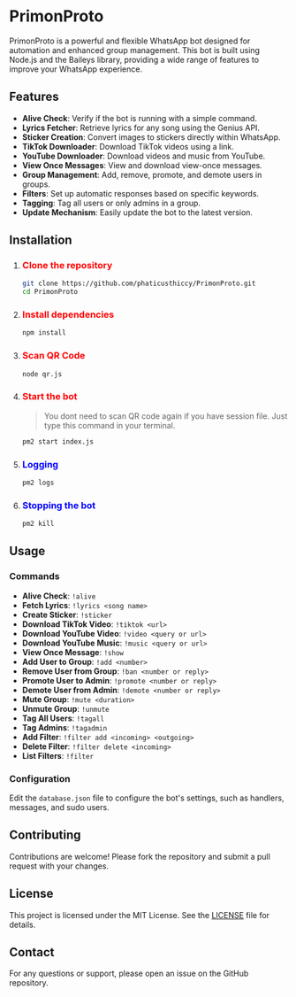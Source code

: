 # PrimonProto

PrimonProto is a powerful and flexible WhatsApp bot designed for automation and enhanced group management. This bot is built using Node.js and the Baileys library, providing a wide range of features to improve your WhatsApp experience.

## Features

- **Alive Check**: Verify if the bot is running with a simple command.
- **Lyrics Fetcher**: Retrieve lyrics for any song using the Genius API.
- **Sticker Creation**: Convert images to stickers directly within WhatsApp.
- **TikTok Downloader**: Download TikTok videos using a link.
- **YouTube Downloader**: Download videos and music from YouTube.
- **View Once Messages**: View and download view-once messages.
- **Group Management**: Add, remove, promote, and demote users in groups.
- **Filters**: Set up automatic responses based on specific keywords.
- **Tagging**: Tag all users or only admins in a group.
- **Update Mechanism**: Easily update the bot to the latest version.

## Installation

1. <h3 style="color: red;">Clone the repository</h3>

    ```sh
    git clone https://github.com/phaticusthiccy/PrimonProto.git
    cd PrimonProto
    ```

2. <h3 style="color: red;">Install dependencies</h3>

    ```sh
    npm install
    ```

3. <h3 style="color: red;">Scan QR Code</h3>

    ```sh
    node qr.js
    ```
4. <h3 style="color: red;">Start the bot</h3>

    > You dont need to scan QR code again if you have session file. Just type this command in your terminal.
    ```sh
    pm2 start index.js
    ```

5. <h3 style="color: blue;">Logging</h3>

    ```sh
    pm2 logs
    ```

6. <h3 style="color: blue;">Stopping the bot</h3>

    ```sh
    pm2 kill
    ```

## Usage

### Commands

- **Alive Check**: `!alive`
- **Fetch Lyrics**: `!lyrics <song name>`
- **Create Sticker**: `!sticker`
- **Download TikTok Video**: `!tiktok <url>`
- **Download YouTube Video**: `!video <query or url>`
- **Download YouTube Music**: `!music <query or url>`
- **View Once Message**: `!show`
- **Add User to Group**: `!add <number>`
- **Remove User from Group**: `!ban <number or reply>`
- **Promote User to Admin**: `!promote <number or reply>`
- **Demote User from Admin**: `!demote <number or reply>`
- **Mute Group**: `!mute <duration>`
- **Unmute Group**: `!unmute`
- **Tag All Users**: `!tagall`
- **Tag Admins**: `!tagadmin`
- **Add Filter**: `!filter add <incoming> <outgoing>`
- **Delete Filter**: `!filter delete <incoming>`
- **List Filters**: `!filter`

### Configuration

Edit the `database.json` file to configure the bot's settings, such as handlers, messages, and sudo users.

## Contributing

Contributions are welcome! Please fork the repository and submit a pull request with your changes.

## License

This project is licensed under the MIT License. See the [LICENSE](LICENSE) file for details.

## Contact

For any questions or support, please open an issue on the GitHub repository.
